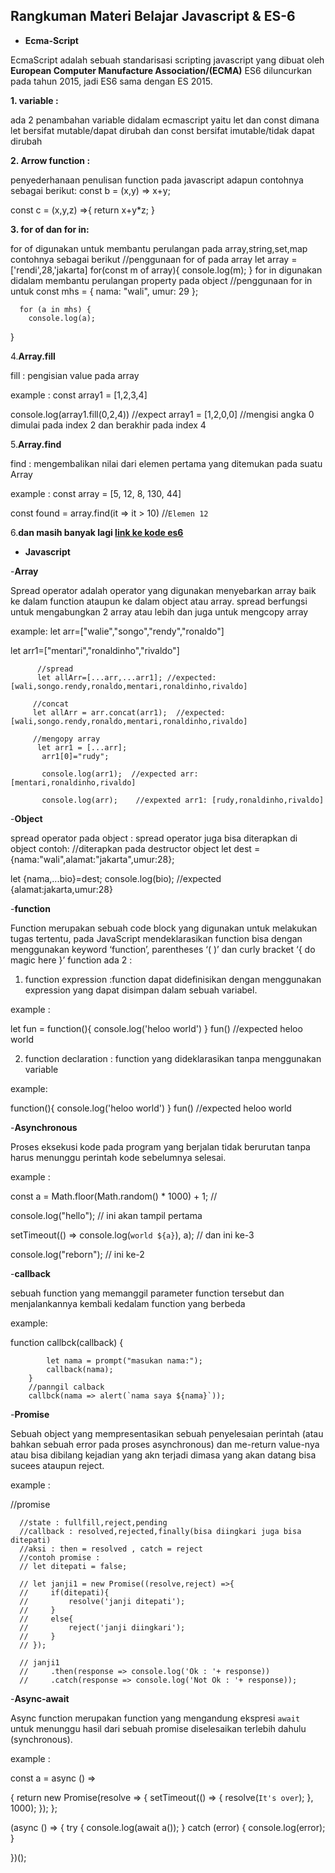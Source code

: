 ## Rangkuman Materi Belajar Javascript & ES-6

* **Ecma-Script**

EcmaScript adalah sebuah standarisasi scripting javascript yang dibuat oleh **European Computer Manufacture Association/(ECMA)**
ES6 diluncurkan pada tahun 2015, jadi ES6 sama dengan ES 2015. 

**1. variable :**

ada 2 penambahan variable didalam ecmascript yaitu let dan const dimana let bersifat mutable/dapat dirubah dan const bersifat imutable/tidak dapat dirubah

**2. Arrow function :**

penyederhanaan penulisan function pada javascript adapun contohnya sebagai berikut:
const b = (x,y) => x+y;

const c = (x,y,z) =>{
       return x+y*z;
 }
 
**3. for of dan for in:**

for of digunakan untuk membantu perulangan pada array,string,set,map contohnya sebagai berikut
//penggunaan for of pada array
let array = ['rendi',28,'jakarta]
for(const m of array){
      console.log(m);
 }
 for in digunakan didalam membantu perulangan property pada object
 //penggunaan for in untuk
 const mhs = {
        nama: "wali",
         umur: 29
    };

      for (a in mhs) {
        console.log(a);
}

4.**Array.fill**

fill : pengisian value pada array

example :
const array1 = [1,2,3,4]

console.log(array1.fill(0,2,4)) //expect array1 = [1,2,0,0] //mengisi angka 0 dimulai pada index 2 dan berakhir pada index 4

5.**Array.find**

find : mengembalikan nilai dari elemen pertama yang ditemukan pada suatu Array

example :
const array = [5, 12, 8, 130, 44]

const found = array.find(it => it > 10) 			//`Elemen 12`

6.**dan masih banyak lagi [link ke kode es6](http://es6-features.org/)**

* **Javascript**

-**Array**

Spread operator adalah operator yang digunakan menyebarkan array baik ke dalam function ataupun ke dalam object atau array.
spread berfungsi untuk mengabungkan 2 array atau lebih dan juga untuk mengcopy array

example:
let arr=["walie","songo","rendy","ronaldo"]

let arr1=["mentari","ronaldinho","rivaldo"]

          //spread
          let allArr=[...arr,...arr1]; //expected:[wali,songo.rendy,ronaldo,mentari,ronaldinho,rivaldo]
          
         //concat
         let allArr = arr.concat(arr1);  //expected:[wali,songo.rendy,ronaldo,mentari,ronaldinho,rivaldo]              

         //mengopy array
          let arr1 = [...arr]; 
           arr1[0]="rudy";  
           
           console.log(arr1);  //expected arr: [mentari,ronaldinho,rivaldo]
           
           console.log(arr);    //expexted arr1: [rudy,ronaldinho,rivaldo] 
           
-**Object**

spread operator pada object : spread operator juga bisa diterapkan di object
contoh:
//diterapkan pada destructor object
let dest = {nama:"wali",alamat:"jakarta",umur:28};

let {nama,...bio}=dest;
console.log(bio); //expected {alamat:jakarta,umur:28} 

-**function**

Function merupakan sebuah code block yang digunakan untuk melakukan tugas tertentu, pada JavaScript mendeklarasikan function bisa dengan menggunakan keyword ‘function’, parentheses ‘( )’ dan curly bracket ‘{ do magic here }’
function ada 2 : 
1. function expression :function dapat didefinisikan dengan menggunakan expression yang dapat disimpan dalam sebuah variabel.

  example :
  
  let fun = function(){
     console.log('heloo world')
 } 
 fun() //expected heloo world
 
2. function declaration : function yang dideklarasikan tanpa menggunakan variable

example:

function(){
     console.log('heloo world')
 } 
 fun() //expected heloo world
 

-**Asynchronous**

Proses eksekusi kode pada program yang berjalan tidak berurutan tanpa harus menunggu perintah kode sebelumnya selesai.

example :

const a = Math.floor(Math.random() * 1000) + 1;  //

console.log("hello");                            // ini akan tampil pertama

setTimeout(() => console.log(`world ${a}`), a);  // dan ini ke-3

console.log("reborn");                          // ini ke-2


-**callback**

sebuah function yang memanggil parameter function tersebut dan menjalankannya kembali kedalam function yang berbeda

example:

function callbck(callback)
{

            let nama = prompt("masukan nama:");
            callback(nama);
        }
        //panngil calback
        callbck(nama => alert(`nama saya ${nama}`));


-**Promise**

Sebuah object yang mempresentasikan sebuah penyelesaian perintah (atau bahkan sebuah error pada proses asynchronous) dan me-return value-nya atau bisa dibilang kejadian yang akn terjadi dimasa yang akan datang bisa sucees ataupun reject.

example :

//promise

      //state : fullfill,reject,pending
      //callback : resolved,rejected,finally(bisa diingkari juga bisa ditepati)
      //aksi : then = resolved , catch = reject
      //contoh promise :
      // let ditepati = false;

      // let janji1 = new Promise((resolve,reject) =>{
      //     if(ditepati){
      //         resolve('janji ditepati');
      //     }
      //     else{
      //         reject('janji diingkari');
      //     }
      // });

      // janji1
      //     .then(response => console.log('Ok : '+ response))
      //     .catch(response => console.log('Not Ok : '+ response));


-**Async-await**

 Async function merupakan function yang mengandung ekspresi `await` untuk menunggu hasil dari sebuah promise diselesaikan terlebih dahulu (synchronous).
 
 example :
 
 const a = async () => 
 
 {
  return new Promise(resolve => {
    setTimeout(() => {
      resolve(`It's over`);
    }, 1000);
  });
};

(async () => 
{
  try {
    console.log(await a());
  } 
  catch (error) {
    console.log(error);
  }
  
})();


